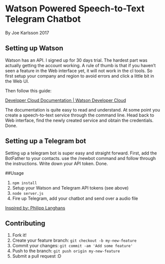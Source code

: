# Watson Powered Speech-to-Text Telegram Chatbot
By Joe Karlsson 2017

## Setting up Watson
Watson has an API. I signed up for 30 days trial. The hardest part was actually getting the account working. A rule of thumb is that if you haven’t seen a feature in the Web interface yet, it will not work in the cl tools. So first setup your company and region to avoid errors and click a little bit in the Web UI.

Then follow this guide:

[Developer Cloud Documentation | Watson Developer Cloud](https://www.ibm.com/smarterplanet/us/en/ibmwatson/developercloud/doc/getting_started/gs-full-nodejs.shtml)

The documentation is quite easy to read and understand. At some point you create a speech-to-text service through the command line. Head back to Web interface, find the newly created service and obtain the credentials. Done.

## Setting up a Telegram bot
Setting up a telegram bot is super easy and straight forward. First, add the BotFather to your contacts. use the /newbot command and follow through the instructions. Write down your API token. Done.

##Usage
1. ```npm install```
1. Setup your Watson and Telegram API tokens (see above)
1. ```node server.js```
1. Fire up Telegram, add your chatbot and send over a audio file

[Inspired by: Philipp Langhans](https://medium.com/chat-bots/building-an-ibm-watson-powered-ai-chatbot-9635290fb1d3#.2z9s514jw)

## Contributing
1. Fork it!
2. Create your feature branch: ```git checkout -b my-new-feature```
3. Commit your changes: ```git commit -am 'Add some feature'```
4. Push to the branch: ````git push origin my-new-feature````
5. Submit a pull request :D
